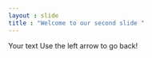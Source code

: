 ```yaml
---
layout : slide 
title : "Welcome to our second slide " 
---
```

Your text
Use the left arrow to go back!

